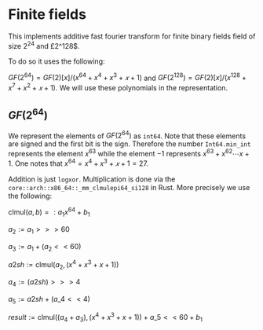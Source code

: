 # Finite fields

This implements additive fast fourier transform for finite binary fields field of size $2^24$ and £2^128$.

To do so it uses the following:

$GF(2^{64})= GF(2)[x]/(x^{64}+x^4+x^3+𝑥+1)$ and $GF(2^{128})= GF(2)[x]/(x^{128}+x^7+x^2+𝑥+1)$. We will use these polynomials in the representation.

## $GF(2^{64})$

We represent the elements of $GF(2^{64})$ as `int64`. Note that these elements are signed and the first bit is the sign. Therefore the number `Int64.min_int` represents the element $x^{63}$ while the element $-1$ represents $x^{63}+x^{62}\cdots x+1$. One notes that $x^{64}=x^4+x^3+𝑥+1=27$.

Addition is just `logxor`.
Multiplication is done via the `core::arch::x86_64::_mm_clmulepi64_si128` in Rust. More precisely we use the following:

$\mbox{clmul}(a,  b)=: a_1x^{64} +b_1$

$a_{2} := a_{1} >>> 60$

$a_{3} := a_1+ (a_{2}<<60)$

$a2sh := \mbox{clmul}(a_2,  (x^{4}+x^{3}+x+1))$

$a_{4} := (a2sh) >>> 4$

$a_{5} := a2sh+ (a\_{4}<<4)$

$result :=\mbox{clmul}( ( a_{4}+a_{3}), (x^{4}+x^{3}+x+1)) + a\_{5}<<60 +b_1$
